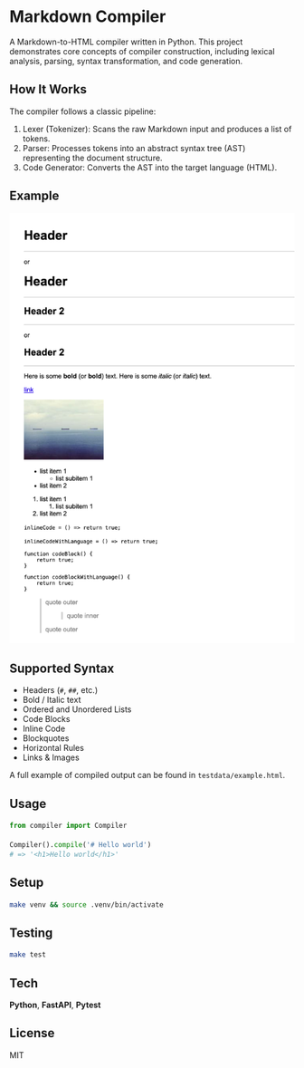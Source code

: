 # Markdown Compiler

A Markdown-to-HTML compiler written in Python. This project demonstrates core concepts of compiler construction, including lexical analysis, parsing, syntax transformation, and code generation.

## How It Works

The compiler follows a classic pipeline:

1. Lexer (Tokenizer): Scans the raw Markdown input and produces a list of tokens.
2. Parser: Processes tokens into an abstract syntax tree (AST) representing the document structure.
3. Code Generator: Converts the AST into the target language (HTML).

## Example

![demo](demo.png)

## Supported Syntax

- Headers (`#`, `##`, etc.)
- Bold / Italic text
- Ordered and Unordered Lists
- Code Blocks
- Inline Code
- Blockquotes
- Horizontal Rules
- Links & Images

A full example of compiled output can be found in `testdata/example.html`.

## Usage

```python
from compiler import Compiler

Compiler().compile('# Hello world')
# => '<h1>Hello world</h1>'
```

## Setup

```bash
make venv && source .venv/bin/activate
```

## Testing

```bash
make test
```

## Tech

**Python**, **FastAPI**, **Pytest**

## License

MIT
